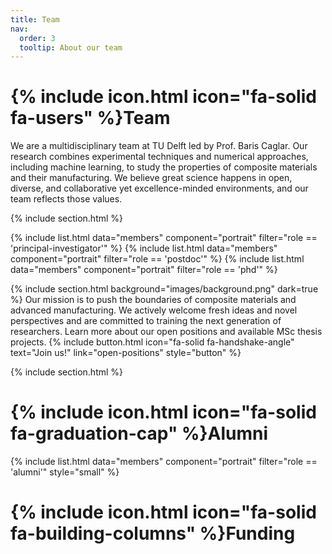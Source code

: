 ```yaml
---
title: Team
nav:
  order: 3
  tooltip: About our team
---
```


# {% include icon.html icon="fa-solid fa-users" %}Team

We are a multidisciplinary team at TU Delft led by Prof. Baris Caglar. Our research combines experimental techniques and numerical approaches, including machine learning, to study the properties of composite materials and their manufacturing. We believe great science happens in open, diverse, and collaborative yet excellence-minded environments, and our team reflects those values.

{% include section.html %}

{% include list.html data="members" component="portrait" filter="role == 'principal-investigator'" %}
{% include list.html data="members" component="portrait" filter="role == 'postdoc'" %}
{% include list.html data="members" component="portrait" filter="role == 'phd'" %}

{% include section.html background="images/background.png" dark=true %}
Our mission is to push the boundaries of composite materials and advanced manufacturing. We actively welcome fresh ideas and novel perspectives and are committed to training the next generation of researchers. Learn more about our open positions and available MSc thesis projects.
{% include button.html icon="fa-solid fa-handshake-angle" text="Join us!" link="open-positions" style="button" %}

{% include section.html %}

# {% include icon.html icon="fa-solid fa-graduation-cap" %}Alumni

{% include list.html data="members" component="portrait" filter="role == 'alumni'" style="small"  %}

# {% include icon.html icon="fa-solid fa-building-columns" %}Funding